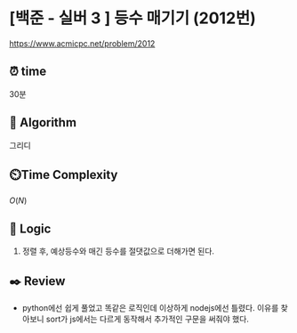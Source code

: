 # [백준 - 실버 3 ] 등수 매기기 (2012번)

https://www.acmicpc.net/problem/2012

## ⏰ **time**

30분

## :pushpin: **Algorithm**

그리디

## ⏲️**Time Complexity**

$O(N)$

## :round_pushpin: **Logic**

1. 정렬 후, 예상등수와 매긴 등수를 절댓값으로 더해가면 된다.

## :black_nib: **Review**

- python에선 쉽게 풀었고 똑같은 로직인데 이상하게 nodejs에선 틀렸다. 이유를 찾아보니 sort가 js에서는 다르게 동작해서 추가적인 구문을 써줘야 했다.
